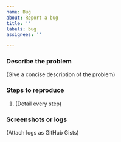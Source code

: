 ```yaml
---
name: Bug
about: Report a bug
title: ''
labels: bug
assignees: ''

---
```


### Describe the problem

(Give a concise description of the problem)

### Steps to reproduce

1. (Detail every step)

### Screenshots or logs

(Attach logs as GitHub Gists)
